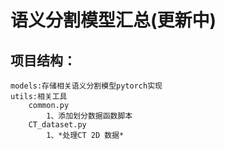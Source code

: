 
语义分割模型汇总(更新中)
==================
项目结构：
-----------
    models:存储相关语义分割模型pytorch实现
    utils:相关工具
        common.py
            1、添加划分数据函数脚本
        CT_dataset.py
            1、*处理CT 2D 数据*

